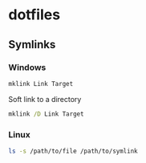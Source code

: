 # dotfiles

## Symlinks
### Windows
```cmd
mklink Link Target
```

Soft link to a directory
```cmd
mklink /D Link Target
```

### Linux
```bash
ls -s /path/to/file /path/to/symlink
```
